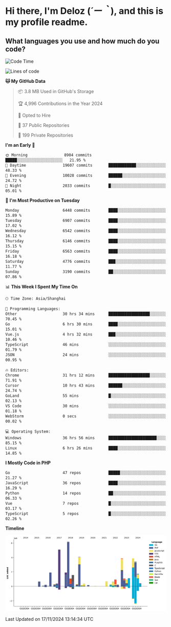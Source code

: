 # **Hi there, I'm Deloz (*´ー｀*), and this is my profile readme.**

## **What languages you use and how much do you code?**

<!--START_SECTION:waka-->
![Code Time](http://img.shields.io/badge/Code%20Time-5%2C064%20hrs%2023%20mins-blue)

![Lines of code](https://img.shields.io/badge/From%20Hello%20World%20I%27ve%20Written-43.6%20million%20lines%20of%20code-blue)

**🐱 My GitHub Data** 

> 📦 3.8 MB Used in GitHub's Storage 
 > 
> 🏆 4,996 Contributions in the Year 2024
 > 
> 💼 Opted to Hire
 > 
> 📜 37 Public Repositories 
 > 
> 🔑 199 Private Repositories 
 > 
**I'm an Early 🐤** 

```text
🌞 Morning                8904 commits        █████░░░░░░░░░░░░░░░░░░░░   21.95 % 
🌆 Daytime                19607 commits       ████████████░░░░░░░░░░░░░   48.33 % 
🌃 Evening                10028 commits       ██████░░░░░░░░░░░░░░░░░░░   24.72 % 
🌙 Night                  2033 commits        █░░░░░░░░░░░░░░░░░░░░░░░░   05.01 % 
```
📅 **I'm Most Productive on Tuesday** 

```text
Monday                   6448 commits        ████░░░░░░░░░░░░░░░░░░░░░   15.89 % 
Tuesday                  6907 commits        ████░░░░░░░░░░░░░░░░░░░░░   17.02 % 
Wednesday                6542 commits        ████░░░░░░░░░░░░░░░░░░░░░   16.12 % 
Thursday                 6146 commits        ████░░░░░░░░░░░░░░░░░░░░░   15.15 % 
Friday                   6563 commits        ████░░░░░░░░░░░░░░░░░░░░░   16.18 % 
Saturday                 4776 commits        ███░░░░░░░░░░░░░░░░░░░░░░   11.77 % 
Sunday                   3190 commits        ██░░░░░░░░░░░░░░░░░░░░░░░   07.86 % 
```


📊 **This Week I Spent My Time On** 

```text
🕑︎ Time Zone: Asia/Shanghai

💬 Programming Languages: 
Other                    30 hrs 34 mins      ██████████████████░░░░░░░   70.45 % 
Go                       6 hrs 30 mins       ████░░░░░░░░░░░░░░░░░░░░░   15.01 % 
Vue.js                   4 hrs 32 mins       ███░░░░░░░░░░░░░░░░░░░░░░   10.46 % 
TypeScript               46 mins             ░░░░░░░░░░░░░░░░░░░░░░░░░   01.79 % 
JSON                     24 mins             ░░░░░░░░░░░░░░░░░░░░░░░░░   00.95 % 

🔥 Editors: 
Chrome                   31 hrs 12 mins      ██████████████████░░░░░░░   71.91 % 
Cursor                   10 hrs 43 mins      ██████░░░░░░░░░░░░░░░░░░░   24.74 % 
GoLand                   55 mins             █░░░░░░░░░░░░░░░░░░░░░░░░   02.13 % 
VS Code                  30 mins             ░░░░░░░░░░░░░░░░░░░░░░░░░   01.18 % 
WebStorm                 0 secs              ░░░░░░░░░░░░░░░░░░░░░░░░░   00.02 % 

💻 Operating System: 
Windows                  36 hrs 56 mins      █████████████████████░░░░   85.15 % 
Linux                    6 hrs 26 mins       ████░░░░░░░░░░░░░░░░░░░░░   14.85 % 
```

**I Mostly Code in PHP** 

```text
Go                       47 repos            █████░░░░░░░░░░░░░░░░░░░░   21.27 % 
JavaScript               36 repos            ████░░░░░░░░░░░░░░░░░░░░░   16.29 % 
Python                   14 repos            ██░░░░░░░░░░░░░░░░░░░░░░░   06.33 % 
Vue                      7 repos             █░░░░░░░░░░░░░░░░░░░░░░░░   03.17 % 
TypeScript               5 repos             █░░░░░░░░░░░░░░░░░░░░░░░░   02.26 % 
```



**Timeline**

![Lines of Code chart](https://raw.githubusercontent.com/deloz/deloz/main/assets/bar_graph.png)


 Last Updated on 17/11/2024 13:14:34 UTC
<!--END_SECTION:waka-->
